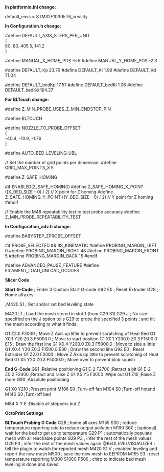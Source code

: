 **In platformio.ini change:**

default_envs = STM32F103RET6_creality




**In Configuration.h change:**

#define DEFAULT_AXIS_STEPS_PER_UNIT \
  {                                 \
    80, 80, 405.5, 141.2        \
  }

#define MANUAL_X_HOME_POS -5.5
#define MANUAL_Y_HOME_POS -2.3

#define DEFAULT_Kp 23.79
#define DEFAULT_Ki 1.99
#define DEFAULT_Kd 71.04

#define DEFAULT_bedKp 17.57
#define DEFAULT_bedKi 1.06
#define DEFAULT_bedKd 194.37




**For BLTouch change:**

#define Z_MIN_PROBE_USES_Z_MIN_ENDSTOP_PIN

#define BLTOUCH

#define NOZZLE_TO_PROBE_OFFSET \
  {                            \
    -40.4, -10.9, -1.76        \
  }

#define AUTO_BED_LEVELING_UBL

// Set the number of grid points per dimension.
#define GRID_MAX_POINTS_X 5

#define Z_SAFE_HOMING

#if ENABLED(Z_SAFE_HOMING)
#define Z_SAFE_HOMING_X_POINT ((X_BED_SIZE - 0) / 2) // X point for Z homing
#define Z_SAFE_HOMING_Y_POINT ((Y_BED_SIZE - 0) / 2) // Y point for Z homing
#endif

// Enable the M48 repeatability test to test probe accuracy
#define Z_MIN_PROBE_REPEATABILITY_TEST


**In Configuration_adv.h change:**

#define BABYSTEP_ZPROBE_OFFSET

#if PROBE_SELECTED && !IS_KINEMATIC
#define PROBING_MARGIN_LEFT 0
#define PROBING_MARGIN_RIGHT 48
#define PROBING_MARGIN_FRONT 5
#define PROBING_MARGIN_BACK 15
#endif

#define ADVANCED_PAUSE_FEATURE
#define FILAMENT_LOAD_UNLOAD_GCODES  







**Slicer Code**

**Start G-Code**
; Ender 3 Custom Start G-code
G92 E0 ; Reset Extruder
G28 ; Home all axes

;M420 S1 ; Get and/or set bed leveling state

M420 L1 ; Load the mesh stored in slot 1 (from G29 S1)
G29 J   ; No size specified on the J option tells G29 to probe the specified 3 points
        ; and tilt the mesh according to what it finds.

G1 Z2.0 F3000 ; Move Z Axis up little to prevent scratching of Heat Bed
G1 X0.1 Y20 Z0.3 F5000.0 ; Move to start position
G1 X0.1 Y200.0 Z0.3 F1500.0 E15 ; Draw the first line
G1 X0.4 Y200.0 Z0.3 F5000.0 ; Move to side a little
G1 X0.4 Y20 Z0.3 F1500.0 E30 ; Draw the second line
G92 E0 ; Reset Extruder
G1 Z2.0 F3000 ; Move Z Axis up little to prevent scratching of Heat Bed
G1 X5 Y20 Z0.3 F5000.0 ; Move over to prevent blob squish


**End G-Code**
G91 ;Relative positioning
G1 E-2 F2700 ;Retract a bit
G1 E-2 Z0.2 F2400 ;Retract and raise Z
G1 X5 Y5 F3000 ;Wipe out
G1 Z10 ;Raise Z more
G90 ;Absolute positioning

G1 X0 Y210 ;Present print
M106 S0 ;Turn-off fan
M104 S0 ;Turn-off hotend
M140 S0 ;Turn-off bed

M84 X Y E ;Disable all steppers but Z





**OctoPrint Settings**

**BLTouch Probing G Code**
G28       ; home all axes
M155 S30  ; reduce temperature reporting rate to reduce output pollution
M190 S60  ; (optional) wait for the bed to get up to temperature
G29 P1    ; automatically populate mesh with all reachable points
G29 P3    ; infer the rest of the mesh values
G29 P3    ; infer the rest of the mesh values again
@BEDLEVELVISUALIZER	; tell the plugin to watch for reported mesh
M420 S1 V ; enabled leveling and report the new mesh
M500      ; save the new mesh to EEPROM
M155 S3   ; reset temperature reporting
M300 S1000 P500 ; chirp to indicate bed mesh leveling is done and saved